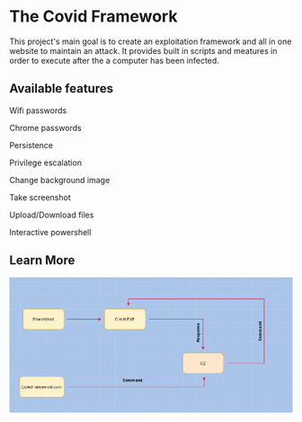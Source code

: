 # The Covid Framework

This project's main goal is to create an exploitation framework and all in one website to maintain an attack.
It provides built in scripts and meatures in order to execute after the a computer has been infected.


## Available features

Wifi passwords

Chrome passwords

Persistence

Privilege escalation

Change background image

Take screenshot 

Upload/Download files

Interactive powershell


## Learn More

![diagram](./CovidDiagram.png)
